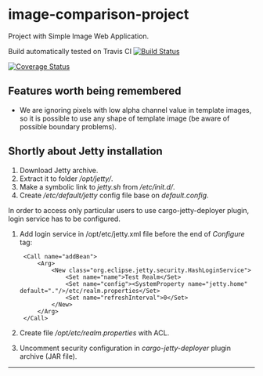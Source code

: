 image-comparison-project
========================

Project with Simple Image Web Application.

Build automatically tested on Travis CI 
[![Build Status](https://travis-ci.org/rkluszczynski/image-comparison-project.svg?branch=master)](https://travis-ci.org/rkluszczynski/image-comparison-project)

[![Coverage Status](https://coveralls.io/repos/rkluszczynski/image-comparison-project/badge.png)](https://coveralls.io/r/rkluszczynski/image-comparison-project)

Features worth being remembered
-------------------------------

* We are ignoring pixels with low alpha channel value in template images, 
so it is possible to use any shape of template image (be aware of possible
boundary problems).  


Shortly about Jetty installation
--------------------------------

1. Download Jetty archive.
2. Extract it to folder */opt/jetty/*.
3. Make a symbolic link to *jetty.sh* from */etc/init.d/*.
4. Create */etc/default/jetty* config file base on *default.config*.

In order to access only particular users to use cargo-jetty-deployer plugin,
login service has to be configured. 

1. Add login service in /opt/etc/jetty.xml file before the end of *Configure* tag:

        <Call name="addBean">
            <Arg>
                <New class="org.eclipse.jetty.security.HashLoginService">
                    <Set name="name">Test Realm</Set>
                    <Set name="config"><SystemProperty name="jetty.home" default="."/>/etc/realm.properties</Set>
                    <Set name="refreshInterval">0</Set>
                </New>
            </Arg>
        </Call>

2. Create file */opt/etc/realm.properties* with ACL.
3. Uncomment security configuration in *cargo-jetty-deployer* plugin archive (JAR file).

* * *
